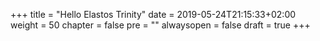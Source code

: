 +++
title = "Hello Elastos Trinity"
date = 2019-05-24T21:15:33+02:00
weight = 50
chapter = false
pre = ""
alwaysopen = false
draft = true
+++ 

